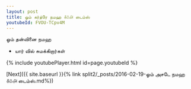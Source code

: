 ```yaml
---
layout: post
title: ஓம் கர்த்ரே நமஹ ௧௦௮ டைம்ஸ்
youtubeId: FVOU-TCpv4M
---
```

 
 
 ஓம் தன்வினை நமஹ  
 
 -  யார் வில் சுமக்கிறார்கள் 
 
  
 
  
 
 
 
 
 
 


{% include youtubePlayer.html id=page.youtubeId %}
 
[Next]({{ site.baseurl }}{% link  split2/_posts/2016-02-19-ஓம் அசடே நமஹ ௧௦௮ டைம்ஸ்.md%})
 
